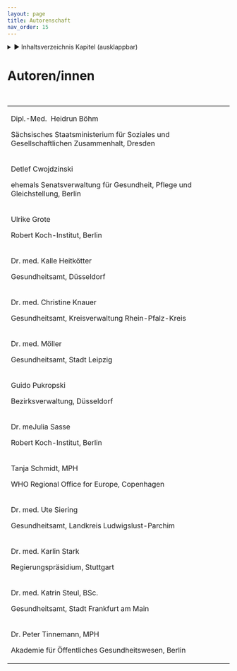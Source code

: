 ```yaml
---
layout: page
title: Autorenschaft
nav_order: 15
---
```

 
<details markdown="block"> 
  <summary> 
      &#9658; Inhaltsverzeichnis Kapitel (ausklappbar) 
  </summary>
 
1. TOC
{:toc}
 </details>
 
   <p></p>
 
 
# **Autoren/innen**  

 

<table>
<colgroup>
<col style="width: 100%" />
</colgroup>
<tbody>
<tr class="odd">
<td><p>Dipl.-Med.  Heidrun Böhm</p>
<p>Sächsisches Staatsministerium für Soziales und Gesellschaftlichen Zusammenhalt, Dresden </p></td>
</tr>
<tr class="even">
<td><p>Detlef Cwojdzinski</p>
<p>ehemals Senatsverwaltung für Gesundheit, Pflege und Gleichstellung, Berlin</p></td>
</tr>
<tr class="odd">
<td><p>Ulrike Grote</p>
<p>Robert Koch-Institut, Berlin </p></td>
</tr>
<tr class="even">
<td><p>Dr. med. Kalle Heitkötter</p>
<p>Gesundheitsamt, Düsseldorf</p></td>
</tr>
<tr class="odd">
<td><p>Dr. med. Christine Knauer</p>
<p>Gesundheitsamt, Kreisverwaltung Rhein-Pfalz-Kreis </p></td>
</tr>
<tr class="even">
<td><p>Dr. med. Möller</p>
<p>Gesundheitsamt, Stadt Leipzig </p></td>
</tr>
<tr class="odd">
<td><p>Guido Pukropski</p>
<p>Bezirksverwaltung, Düsseldorf</p></td>
</tr>
<tr class="even">
<td><p>Dr. meJulia Sasse</p>
<p>Robert Koch-Institut, Berlin</p></td>
</tr>
<tr class="odd">
<td><p>Tanja Schmidt, MPH</p>
<p>WHO Regional Office for Europe, Copenhagen </p></td>
</tr>
<tr class="even">
<td><p>Dr. med. Ute Siering</p>
<p>Gesundheitsamt, Landkreis Ludwigslust-Parchim</p></td>
</tr>
<tr class="odd">
<td><p>Dr. med. Karlin Stark</p>
<p>Regierungspräsidium, Stuttgart</p></td>
</tr>
<tr class="even">
<td><p>Dr. med. Katrin Steul, BSc.</p>
<p>Gesundheitsamt, Stadt Frankfurt am Main</p></td>
</tr>
<tr class="odd">
<td><p>Dr. Peter Tinnemann, MPH</p>
<p>Akademie für Öffentliches Gesundheitswesen, Berlin</p></td>
</tr>
</tbody>
</table>

 

<div class="section fnlist" data-role="doc-footnotes">

</div>
